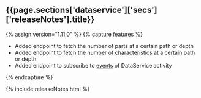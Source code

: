 <h2 id="{{page.sections['dataservice']['secs']['releaseNotes'].anchor}}">{{page.sections['dataservice']['secs']['releaseNotes'].title}}</h2>

<p></p>

{% assign version="1.11.0" %}
{% capture features %}
    <ul>
        <li>Added endpoint to fetch the number of parts at a certain path or depth</li>
        <li>Added endpoint to fetch the number of characteristics at a certain path or depth</li>
        <li>Added endpoint to subscribe to <a href="/PiWeb-Api/dataservice/v1.11/#ds-events">events</a> of DataService activity</li>
    </ul>
{% endcapture %}

{% include releaseNotes.html %}

